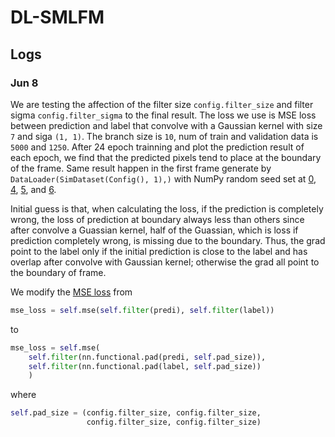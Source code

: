 # DL-SMLFM

## Logs

### Jun 8

We are testing the affection of the filter size `config.filter_size` and filter sigma `config.filter_sigma` to the final result. The loss we use is MSE loss between prediction and label that convolve with a Gaussian kernel with size `7` and siga `(1, 1)`. The branch size is `10`, num of train and validation data is `5000` and `1250`. After 24 epoch trainning and plot the prediction result of each epoch, we find that the predicted pixels tend to place at the boundary of the frame. Same result happen in the first frame generate by `DataLoader(SimDataset(Config(), 1),)` with NumPy random seed set at [0](assets/Logs/Jun-8/0-3-[1,1].tif), [4](assets/Logs/Jun-8/4-3-[1,1].tif), [5](assets/Logs/Jun-8/5-3-[1,1].tif), and [6](assets/Logs/Jun-8/6-3-[1,1].tif). 

Initial guess is that, when calculating the loss, if the prediction is completely wrong, the loss of prediction at boundary always less than others since after convolve a Guassian kernel, half of the Guassian, which is loss if prediction completely wrong, is missing due to the boundary. Thus, the grad point to the label only if the initial prediction is close to the label and has overlap after convolve with Gaussian kernel; otherwise the grad all point to the boundary of frame. 

We modify the [MSE loss](model.py) from

```python
mse_loss = self.mse(self.filter(predi), self.filter(label))
```

to

```python
mse_loss = self.mse(
    self.filter(nn.functional.pad(predi, self.pad_size)), 
    self.filter(nn.functional.pad(label, self.pad_size))
    )
```

where

```python
self.pad_size = (config.filter_size, config.filter_size, 
                 config.filter_size, config.filter_size)
```
